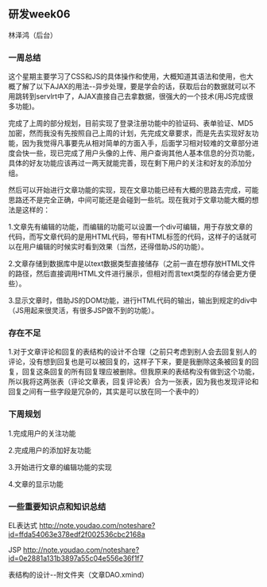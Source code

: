 ## 研发week06

林泽鸿（后台）

### 一周总结

这个星期主要学习了CSS和JS的具体操作和使用，大概知道其语法和使用，也大概了解了以下AJAX的用法--异步处理，要是学会的话，获取后台的数据就可以不用跳转到servlrt中了，AJAX直接自己去拿数据，很强大的一个技术(用JS完成很多功能)。

完成了上周的部分规划，目前实现了登录注册功能中的验证码、表单验证、MD5加密，然而我没有先按照自己上周的计划，先完成文章要求，而是先去实现好友功能，因为我觉得凡事要先从相对简单的方面入手，后面学习相对较难的文章部分进度会快一些，现已完成了用户头像的上传、用户查询其他人基本信息的分页功能，具体的好友功能应该再过一两天就能完善，现在剩下用户的关注和好友的添加分组。

然后可以开始进行文章功能的实现，现在文章功能已经有大概的思路去完成，可能思路还不是完全正确，中间可能还是会碰到一些坑。现在我对于文章功能大概的想法是这样的：

1.文章先有编辑的功能，而编辑的功能可以设置一个div可编辑，用于存放文章的代码，而写文章代码的是用HTML代码，带有HTML标签的代码，这样子的话就可以在用户编辑的时候实时看到效果（当然，还得借助JS的功能）。

2.文章存储到数据库中是以text数据类型直接储存（之前一直在想存放HTML文件的路径，然后直接调用HTML文件进行展示，但相对而言text类型的存储会更方便些）。

3.显示文章时，借助JS的DOM功能，进行HTML代码的输出，输出到规定的div中（JS用起来很灵活，有很多JSP做不到的功能）。

### 存在不足

1.对于文章评论和回复的表结构的设计不合理（之前只考虑到别人会去回复别人的评论，没有想到回复也是可以被回复的，这样子下来，要是我删除这条被回复的回复，回复这条回复的所有回复理应被删除。但我原来的表结构没有做到这个功能，所以我将这两张表（评论文章表，回复评论表）合为一张表，因为我也发现评论和回复之间有一些字段是冗杂的，其实是可以放在同一个表中的）

### 下周规划

1.完成用户的关注功能

2.完成用户的添加好友功能

3.开始进行文章的编辑功能的实现

4.文章的显示功能

### 一些重要知识点和知识总结

EL表达式  http://note.youdao.com/noteshare?id=ffda54063e378edf2f002536cbc2168a

JSP  http://note.youdao.com/noteshare?id=0e2881a131b3897a55c04e556e36f1f7

表结构的设计--附文件夹（文章DAO.xmind）